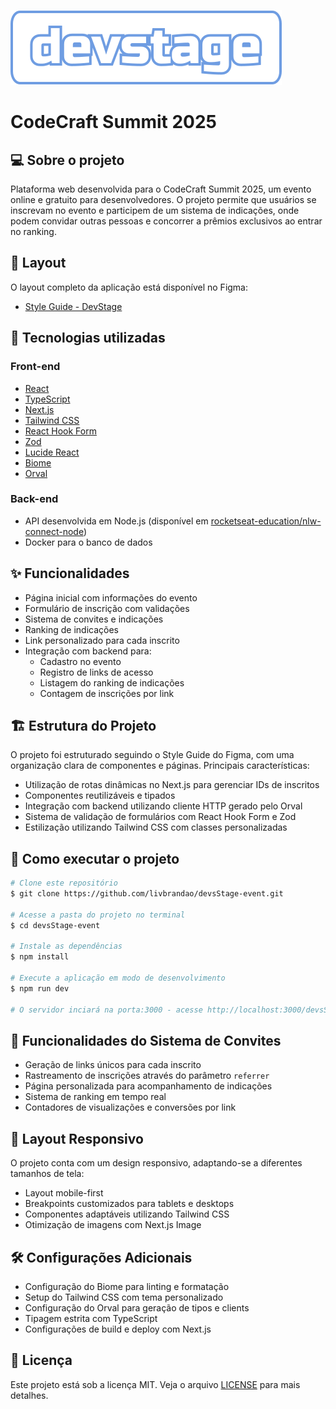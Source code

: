 ![devStage](src/assets/logo.svg)

# CodeCraft Summit 2025

## 💻 Sobre o projeto

Plataforma web desenvolvida para o CodeCraft Summit 2025, um evento online e gratuito para desenvolvedores. O projeto permite que usuários se inscrevam no evento e participem de um sistema de indicações, onde podem convidar outras pessoas e concorrer a prêmios exclusivos ao entrar no ranking.

## 🎨 Layout

O layout completo da aplicação está disponível no Figma:

- [Style Guide - DevStage](<https://www.figma.com/design/Qs4SacGG29PxJkMjFzWaVI/NLW-Connect-%E2%80%A2-DevStage-(Community)?node-id=0-1&t=ffr5c1sKtRdtShh7-1>)

## 🚀 Tecnologias utilizadas

### Front-end

- [React](https://reactjs.org/)
- [TypeScript](https://www.typescriptlang.org/)
- [Next.js](https://nextjs.org/)
- [Tailwind CSS](https://tailwindcss.com/)
- [React Hook Form](https://react-hook-form.com/)
- [Zod](https://zod.dev/)
- [Lucide React](https://lucide.dev/)
- [Biome](https://biomejs.dev/)
- [Orval](https://orval.dev/)

### Back-end

- API desenvolvida em Node.js (disponível em [rocketseat-education/nlw-connect-node](https://github.com/rocketseat-education/nlw-connect-node))
- Docker para o banco de dados

## ✨ Funcionalidades

- Página inicial com informações do evento
- Formulário de inscrição com validações
- Sistema de convites e indicações
- Ranking de indicações
- Link personalizado para cada inscrito
- Integração com backend para:
  - Cadastro no evento
  - Registro de links de acesso
  - Listagem do ranking de indicações
  - Contagem de inscrições por link

## 🏗️ Estrutura do Projeto

O projeto foi estruturado seguindo o Style Guide do Figma, com uma organização clara de componentes e páginas. Principais características:

- Utilização de rotas dinâmicas no Next.js para gerenciar IDs de inscritos
- Componentes reutilizáveis e tipados
- Integração com backend utilizando cliente HTTP gerado pelo Orval
- Sistema de validação de formulários com React Hook Form e Zod
- Estilização utilizando Tailwind CSS com classes personalizadas

## 🚀 Como executar o projeto

```bash
# Clone este repositório
$ git clone https://github.com/livbrandao/devsStage-event.git

# Acesse a pasta do projeto no terminal
$ cd devsStage-event

# Instale as dependências
$ npm install

# Execute a aplicação em modo de desenvolvimento
$ npm run dev

# O servidor inciará na porta:3000 - acesse http://localhost:3000/devsStage-event
```

## 🔗 Funcionalidades do Sistema de Convites

- Geração de links únicos para cada inscrito
- Rastreamento de inscrições através do parâmetro `referrer`
- Página personalizada para acompanhamento de indicações
- Sistema de ranking em tempo real
- Contadores de visualizações e conversões por link

## 📱 Layout Responsivo

O projeto conta com um design responsivo, adaptando-se a diferentes tamanhos de tela:

- Layout mobile-first
- Breakpoints customizados para tablets e desktops
- Componentes adaptáveis utilizando Tailwind CSS
- Otimização de imagens com Next.js Image

## 🛠 Configurações Adicionais

- Configuração do Biome para linting e formatação
- Setup do Tailwind CSS com tema personalizado
- Configuração do Orval para geração de tipos e clients
- Tipagem estrita com TypeScript
- Configurações de build e deploy com Next.js

## 📝 Licença

Este projeto está sob a licença MIT. Veja o arquivo [LICENSE](LICENSE) para mais detalhes.
